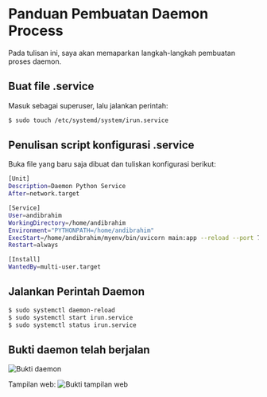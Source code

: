 # Panduan Pembuatan Daemon Process
Pada tulisan ini, saya akan memaparkan langkah-langkah pembuatan proses daemon.

## Buat file .service
Masuk sebagai superuser, lalu jalankan perintah:
```bash
$ sudo touch /etc/systemd/system/irun.service
```

## Penulisan script konfigurasi .service
Buka file yang baru saja dibuat dan tuliskan konfigurasi berikut:

```bash
[Unit]
Description=Daemon Python Service
After=network.target

[Service]
User=andibrahim
WorkingDirectory=/home/andibrahim
Environment="PYTHONPATH=/home/andibrahim"  
ExecStart=/home/andibrahim/myenv/bin/uvicorn main:app --reload --port 7080
Restart=always

[Install]
WantedBy=multi-user.target
```

## Jalankan Perintah Daemon
```bash
$ sudo systemctl daemon-reload
$ sudo systemctl start irun.service
$ sudo systemctl status irun.service
```

## Bukti daemon telah berjalan
![Bukti daemon](https://drive.google.com/uc?export=download&id=11WYM1xRO5lwYOT8RTnrslXm-AqG5pznm)

Tampilan web:
![Bukti tampilan web](https://drive.google.com/uc?export=download&id=18mZfvyfmrL1CPhGLaqW3uBy1dwtUqyez)